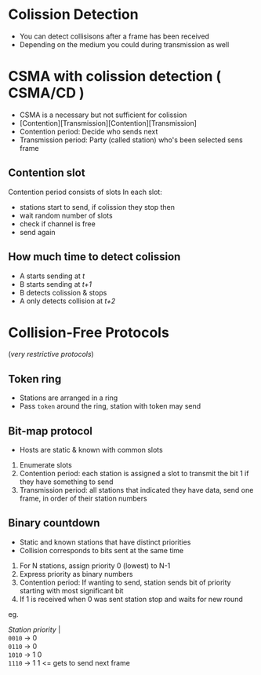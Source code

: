 # Colission Detection
- You can detect collisisons after a frame has been received
- Depending on the medium you could during transmission as well

# CSMA with colission detection ( CSMA/CD )
- CSMA is a necessary but not sufficient for colission
- [Contention][Transmission][Contention][Transmission]
- Contention period: Decide who sends next
- Transmission period: Party (called station) who's been selected sens frame

## Contention slot
Contention period consists of slots
In each slot:
- stations start to send, if colission they stop
then
- wait random number of slots
- check if channel is free
- send again

## How much time to detect colission
- A starts sending at *t*
- B starts sending at *t+1*
- B detects colission & stops
- A only detects collision at *t+2*

# Collision-Free Protocols
(*very restrictive protocols*)

## Token ring
- Stations are arranged in a ring
- Pass `token` around the ring, station with token may send

## Bit-map protocol
- Hosts are static & known with common slots
1. Enumerate slots
2. Contention period: each station is assigned a slot to transmit the bit 1 if they have something to send 
3. Transmission period: all stations that indicated they have data, send one frame, in order of their station numbers

## Binary countdown
- Static and known stations that have distinct priorities
- Collision corresponds to bits sent at the same time
1. For N stations, assign priority 0 (lowest) to N-1
2. Express priority as binary numbers
3. Contention period: If wanting to send, station sends bit of priority starting with most significant bit
4. If 1 is received when 0 was sent station stop and waits for new round

eg. 

*Station priority* |<br>
`0010` -> 0 <br>
`0110` -> 0 <br>
`1010` -> 1 0  <br>
`1110` -> 1 1 <= gets to send next frame


